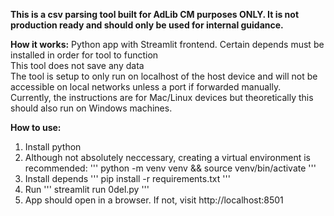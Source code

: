 **This is a csv parsing tool built for AdLib CM purposes ONLY. It is not production ready and should only be used for internal guidance.**

**How it works:**
Python app with Streamlit frontend. Certain depends must be installed in order for tool to function\
This tool does not save any data\
The tool is setup to only run on localhost of the host device and will not be accessible on local networks unless a port if forwarded manually.\
Currently, the instructions are for Mac/Linux devices but theoretically this should also run on Windows machines.

**How to use:**
1. Install python
2. Although not absolutely neccessary, creating a virtual environment is recommended:
'''
python -m venv venv && source venv/bin/activate
'''
3. Install depends
'''
pip install -r requirements.txt
'''
4. Run
'''
streamlit run 0del.py
'''
5. App should open in a browser. If not, visit http://localhost:8501